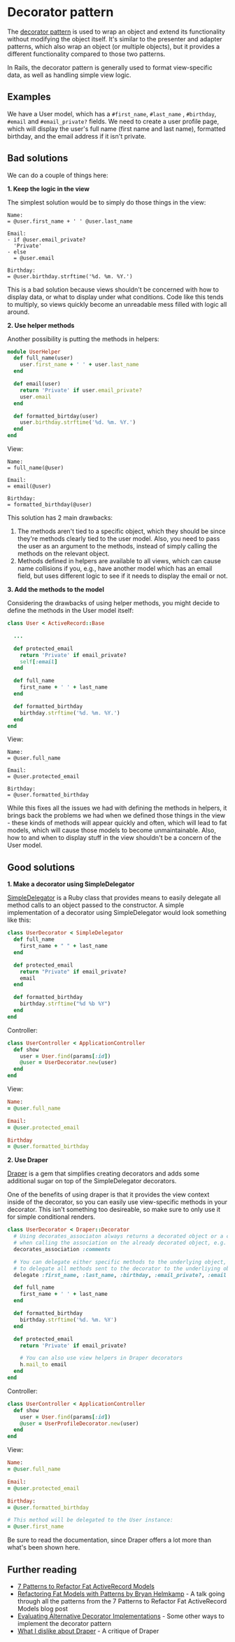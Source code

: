 # Decorator pattern

The [decorator pattern](https://en.wikipedia.org/wiki/Decorator_pattern) is
used to wrap an object and extend its functionality without modifying the
object itself. It's similar to the presenter and adapter patterns, which also
wrap an object (or multiple objects), but it provides a different functionality
compared to those two patterns.

In Rails, the decorator pattern is generally used to format
view-specific data, as well as handling simple view logic.

## Examples

We have a User model, which has a ```#first_name```, ```#last_name```
, ```#birthday```, ```#email``` and ```#email_private?``` fields. We need to create
a user profile page, which will display the user's full name (first name
and last name), formatted birthday, and the email address if it isn't private.

## Bad solutions

We can do a couple of things here:

**1. Keep the logic in the view**

The simplest solution would be to simply do those things in the view:  

``` slim
Name:
= @user.first_name + ' ' @user.last_name

Email:
- if @user.email_private?
  'Private'
- else
  = @user.email

Birthday:
= @user.birthday.strftime('%d. %m. %Y.')
```

This is a bad solution because views shouldn't be concerned with how to display
data, or what to display under what conditions. Code like this tends to
multiply, so views quickly become an unreadable mess filled with logic all
around.


**2. Use helper methods**

Another possibility is putting the methods in helpers:

``` ruby
module UserHelper
  def full_name(user)
    user.first_name + ' ' + user.last_name
  end

  def email(user)
    return 'Private' if user.email_private?
    user.email
  end

  def formatted_birtday(user)
    user.birthday.strftime('%d. %m. %Y.')
  end
end
```

View:

```
Name:
= full_name(@user)

Email:
= email(@user)

Birthday:
= formatted_birthday(@user)
```

This solution has 2 main drawbacks:

  1. The methods aren't tied to a specific object, which they should be since
     they're methods clearly tied to the user model. Also, you need to pass the
     user as an argument to the methods, instead of simply calling the methods
     on the relevant object.
  2. Methods defined in helpers are available to all views, which can cause name
     collisions if you, e.g., have another model which has an email field, but
     uses different logic to see if it needs to display the email or not.

**3. Add the methods to the model**

Considering the drawbacks of using helper methods, you might decide to define
the methods in the User model itself:

``` ruby
class User < ActiveRecord::Base

  ...

  def protected_email
    return 'Private' if email_private?
    self[:email]
  end

  def full_name
    first_name + ' ' + last_name
  end

  def formatted_birthday
    birthday.strftime('%d. %m. %Y.')
  end
end
```

View:

```
Name:
= @user.full_name

Email:
= @user.protected_email

Birthday:
= @user.formatted_birthday
```

While this fixes all the issues we had with defining the methods in helpers,
it brings back the problems we had when we defined those things in the view -
these kinds of methods will appear quickly and often, which will lead to fat
models, which will cause those models to become unmaintainable. Also, how to
and when to display stuff in the view shouldn't be a concern of the User model.

## Good solutions

**1. Make a decorator using SimpleDelegator**

[SimpleDelegator](http://ruby-doc.org/stdlib-2.2.3/libdoc/delegate/rdoc/SimpleDelegator.html)
is a Ruby class that provides means to easily delegate all method calls to an object passed
to the constructor. A simple implementation of a decorator using SimpleDelegator would look
something like this:

``` ruby
class UserDecorator < SimpleDelegator
  def full_name
    first_name + " " + last_name
  end

  def protected_email
    return "Private" if email_private?
    email
  end

  def formatted_birthday
    birthday.strftime("%d %b %Y")
  end
end
```

Controller:

``` ruby
class UserController < ApplicationController
  def show
    user = User.find(params[:id])
    @user = UserDecorator.new(user)
  end
end
```

View:

``` ruby
Name:
= @user.full_name

Email:
= @user.protected_email

Birthday
= @user.formatted_birthday
```

**2. Use Draper**

[Draper](https://github.com/drapergem/draper/) is a gem that simplifies creating
decorators and adds some additional sugar on top of the SimpleDelegator decorators.

One of the benefits of using draper is that it provides the view context inside of the
decorator, so you can easily use view-specific methods in your decorator. This isn't
something too desireable, so make sure to only use it for simple conditional renders.

``` ruby
class UserDecorator < Draper::Decorator
  # Using decorates_associaton always returns a decorated object or a collection
  # when calling the association on the already decorated object, e.g. user.comments
  decorates_association :comments

  # You can delegate either specific methods to the underlying object, or use delegate_all
  # to delegate all methods sent to the decorator to the underliying object
  delegate :first_name, :last_name, :birthday, :email_private?, :email

  def full_name
    first_name + ' ' + last_name
  end

  def formatted_birthday
    birthday.strftime('%d. %m. %Y')
  end

  def protected_email
    return 'Private' if email_private?

    # You can also use view helpers in Draper decorators
    h.mail_to email
  end
end
```

Controller:

``` ruby
class UserController < ApplicationController
  def show
    user = User.find(params[:id])
    @user = UserProfileDecorator.new(user)
  end
end
```

View:

``` ruby
Name:
= @user.full_name

Email:
= @user.protected_email

Birthday:
= @user.formatted_birthday

# This method will be delegated to the User instance:
= @user.first_name
```

Be sure to read the documentation, since Draper offers a lot more than what's
been shown here.

## Further reading

* [7 Patterns to Refactor Fat ActiveRecord Models](http://blog.codeclimate.com/blog/2012/10/17/7-ways-to-decompose-fat-activerecord-models/)
* [Refactoring Fat Models with Patterns by Bryan Helmkamp](https://www.youtube.com/watch?v=5yX6ADjyqyE) - A talk going through all the patterns from the 7 Patterns to Refactor Fat ActiveRecord Models blog post
* [Evaluating Alternative Decorator Implementations](https://robots.thoughtbot.com/evaluating-alternative-decorator-implementations-in) - Some other ways to implement the decorator pattern
* [What I dislike about Draper](http://thepugautomatic.com/2014/03/draper/) - A critique of Draper
